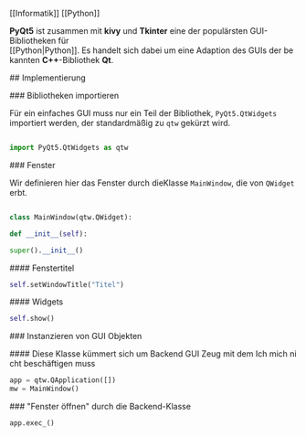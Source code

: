 [[Informatik]] [[Python]]

  

**PyQt5** ist zusammen mit **kivy** und **Tkinter** eine der populärsten GUI-Bibliotheken für [[Python|Python]]. Es handelt sich dabei um eine Adaption des GUIs der bekannten **C++**-Bibliothek **Qt**.

## Implementierung

### Bibliotheken importieren

Für ein einfaches GUI muss nur ein Teil der Bibliothek, `PyQt5.QtWidgets` importiert werden, der standardmäßig zu `qtw` gekürzt wird.

```python

import PyQt5.QtWidgets as qtw

```  

### Fenster

Wir definieren hier das Fenster durch dieKlasse `MainWindow`, die von `QWidget` erbt.

```python

class MainWindow(qtw.QWidget):

def __init__(self):

super().__init__()

```

#### Fenstertitel

```python
self.setWindowTitle("Titel")
```

#### Widgets

```python
self.show()
```

### Instanzieren von GUI Objekten

#### Diese Klasse kümmert sich um Backend GUI Zeug mit dem Ich mich nicht beschäftigen muss

```python
app = qtw.QApplication([])  
mw = MainWindow()
```

### "Fenster öffnen" durch die Backend-Klasse

```python
app.exec_()
```